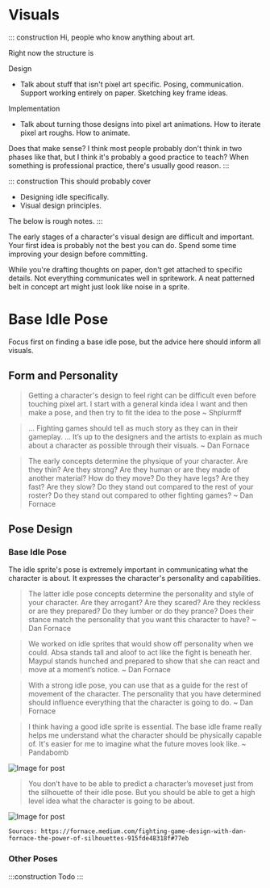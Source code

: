 # Visuals

::: construction Hi, people who know anything about art.

Right now the structure is

Design

- Talk about stuff that isn't pixel art specific. Posing, communication. Support working entirely on paper. Sketching
  key frame ideas.

Implementation

- Talk about turning those designs into pixel art animations. How to iterate pixel art roughs. How to animate.

Does that make sense? I think most people probably don't think in two phases like that, but I think it's probably a good
practice to teach? When something is professional practice, there's usually good reason.
:::

::: construction This should probably cover

- Designing idle specifically.
- Visual design principles.

The below is rough notes.
:::

The early stages of a character's visual design are difficult and important. Your first idea is probably not the best
you can do. Spend some time improving your design before committing.

While you're drafting thoughts on paper, don't get attached to specific details. Not everything communicates well in
spritework. A neat patterned belt in concept art might just look like noise in a sprite.

# Base Idle Pose

Focus first on finding a base idle pose, but the advice here should inform all visuals.

## Form and Personality

> Getting a character's design to feel right can be difficult even before touching pixel art.
> I start with a general kinda idea I want and then make a pose, and then try to fit the idea to the pose
> ~ Shplurmff

> ... Fighting games should tell as much story as they can in their gameplay.
> ... It’s up to the designers and the artists to explain as much about a character as possible through their visuals.
> ~ Dan Fornace

> The early concepts determine the physique of your character.
> Are they thin? Are they strong? Are they human or are they made of another material? How do they move? Do they have legs? Are they fast? Are they slow? Do they stand out compared to the rest of your roster? Do they stand out compared to other fighting games?
> ~ Dan Fornace

## Pose Design

### Base Idle Pose

The idle sprite's pose is extremely important in communicating what the character is about. It expresses the character's
personality and capabilities.

> The latter idle pose concepts determine the personality and style of your character.
> Are they arrogant? Are they scared? Are they reckless or are they prepared? Do they lumber or do they prance?
> Does their stance match the personality that you want this character to have?
> ~ Dan Fornace

> We worked on idle sprites that would show off personality when we could.
> Absa stands tall and aloof to act like the fight is beneath her.
> Maypul stands hunched and prepared to show that she can react and move at a moment’s notice.
> ~ Dan Fornace

> With a strong idle pose, you can use that as a guide for the rest of movement of the character.
> The personality that you have determined should influence everything that the character is going to do.
> ~ Dan Fornace

> I think having a good idle sprite is essential.
> The base idle frame really helps me understand what the character should be physically capable of.
> It's easier for me to imagine what the future moves look like.
> ~ Pandabomb

![Image for post](https://miro.medium.com/max/1001/1*vEoDEqq_ZKMYNj25z-995w.png)

> You don’t have to be able to predict a character’s moveset just from the silhouette of their idle pose.
> But you should be able to get a high level idea what the character is going to be about.

![Image for post](https://miro.medium.com/max/1695/1*0XWtl4LWoFvpVMiMdp0w_A.jpeg)

`Sources:
https://fornace.medium.com/fighting-game-design-with-dan-fornace-the-power-of-silhouettes-915fde48318f#77eb`

### Other Poses

:::construction Todo
:::